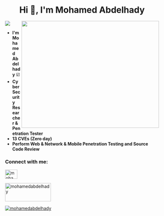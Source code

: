 <!-- <h2><img src="https://emojis.slackmojis.com/emojis/images/1495224255/2288/christmas_parrot.gif?1495224255" width="30"/> Nice to see you.</h2> -->



<h1 align="center"> Hi 👋, I'm Mohamed Abdelhady</h1> 

<img src="https://komarev.com/ghpvc/?username=mohamedabdelhady933">	<img align="right" width="450" height="350" src="https://github-readme-stats.vercel.app/api?username=mohamedabdelhady933">

- **I'm Mohamed Abdelhady**  :ballot_box_with_check:
- **Cyber Security Researcher & Penetration Tester**  
- **13 CVEs (Zero day)** 
- **Perform Web & Network & Mobile Penetration Testing and Source Code Review**

<h3 align="left">Connect with me:</h3>

<p align="left">
  
<a href="https://twitter.com/Mohamed_A_R_1" target="blank"><img align="center" src="https://raw.githubusercontent.com/rahuldkjain/github-profile-readme-generator/master/src/images/icons/Social/twitter.svg" alt="mohamedabdelhady" height="30" width="40" /></a>

  <a href="mailto:mabdelhady908@gmail.com" target="blank"><img align="center" src="https://img.shields.io/static/v1?label=Gmail&message=Mohamed Abdelhady&color=orange" alt="mohamedabdelhady" height="60" width="150" /></a>
  
</p><p align="left"> <a href="https://twitter.com/Mohamed_A_R_1" target="_blank"><img src="https://img.shields.io/twitter/follow/Mohamed_A_R_1?logo=twitter&style=for-the-badge" alt="mohamedabdelhady" /></a> </p>
